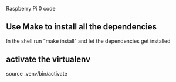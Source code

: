 Raspberry Pi 0 code

## Use Make to install all the dependencies

In the shell run "make install" and let the dependencies get installed

## activate the virtualenv

source .venv/bin/activate